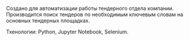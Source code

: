 Создано для автоматизации работы тендерного отдела компании. Производится поиск тендеров по необходимым ключевым словам на основных тендерных площадках.

Тхенологии: Python, Jupyter Notebook, Selenium.
